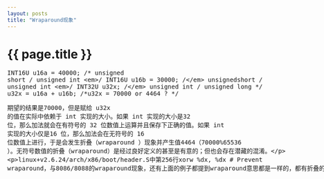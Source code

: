 ```yaml
---
layout: posts
title: "Wraparound现象"
---
```

# {{ page.title }}
<xmp class="prettyprint linenums">INT16U u16a = 40000; /* unsigned short / unsigned int */
INT16U u16b = 30000; /* unsignedshort / unsigned int */
INT32U u32x; /* unsigned int / unsigned long  */
u32x = u16a + u16b; /*u32x = 70000 or 4464 ?      */</xmp>
<xmp class="my_xmp_class">期望的结果是70000，但是赋给 u32x 的值在实际中依赖于 int 实现的大小。如果 int 实现的大小是32 位，那么加法就会在有符号的 32 位数值上运算并且保存下正确的值。如果 int 实现的大小仅是16 位，那么加法会在无符号的 16 位数值上进行，于是会发生折叠（wraparound ）现象并产生值4464（70000%65536 ）。无符号数值的折叠（wraparound）是经过良好定义的甚至是有意的；但也会存在潜藏的混淆。


linux+v2.6.24/arch/x86/boot/header.S中第256行xorw    %dx, %dx        # Prevent wraparound，与8086/8088的wraparound现象，还有上面的例子都提到wraparound意思都是一样的，都有折叠的意思。</xmp>